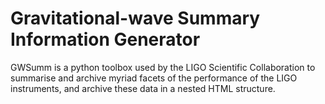 Gravitational-wave Summary Information Generator
================================================

GWSumm is a python toolbox used by the LIGO Scientific Collaboration to summarise and archive myriad facets of the performance of the LIGO instruments, and archive these data in a nested HTML structure.
